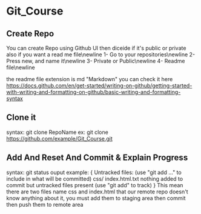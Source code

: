 # Git_Course

## Create Repo
You can create Repo using Github UI then diceide if it's public or private also if you want a read me file\newline
1- Go to your repositories\newline
2- Press new, and name it\newline
3- Private or Public\newline
4- Readme file\newline

the readme file extension is md "Markdown" you can check it here 
https://docs.github.com/en/get-started/writing-on-github/getting-started-with-writing-and-formatting-on-github/basic-writing-and-formatting-syntax

## Clone it
syntax: git clone RepoName
ex: git clone https://github.com/example/Git_Course.git

## Add And Reset And Commit & Explain Progress
syntax: git status
ouput example:
{
Untracked files:
  (use "git add <file>..." to include in what will be committed)
        css/
        index.html.txt
nothing added to commit but untracked files present (use "git add" to track)
}
This mean there are two files name css and index.html that our remote repo doesn't know anything about it,
you must add them to staging area then commit then push them to remote area
